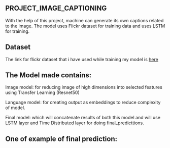 ## PROJECT_IMAGE_CAPTIONING
With the help of this project, machine can generate its own captions related to the image. The model uses Flickr dataset for training data and uses LSTM for training.
## Dataset
The link for flickr dataset that i have used while training my model is [here](https://drive.google.com/file/d/15JBxy8bxT1l7ru63kOSq0_tVdZKF_PpR/view?usp=sharing)
## The Model made contains:
Image model: for reducing image of high dimensions into selected features using Transfer Learning (Resnet50)

Language model: for creating output as embeddings to reduce complexity of model.

Final model: which will concatenate results of both this model and will use LSTM layer and Time Distributed layer for doing final_predicttions.
## One of example of final prediction:
